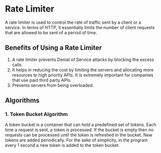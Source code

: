 # Rate Limiter

A rate limiter is used to control the rate of traffic sent by a client or a service. In terms of HTTP, it essentially limits the number of client requests that are allowed to be sent of a period of time.

## Benefits of Using a Rate Limiter

1. A rate limiter prevents Denial of Service attacks by blocking the excess calls.
2. It helps in reducing the cost by limiting the servers and allocating more resources to high priority APIs. It is extremely important for companies that use paid third party APIs.
3. Prevents servers from being overloaded.

## Algorithms

### 1. Token Bucket Algorithm

A token bucket is a container that can hold a predefined set of tokens. Each time a request is sent, a token is processed. If the bucket is empty then no requests can be processed until the token is refreshed in the bucket. New tokens are added periodically. For the sake of simplicity, in the program every 1 second a new token is added to the token bucket.
